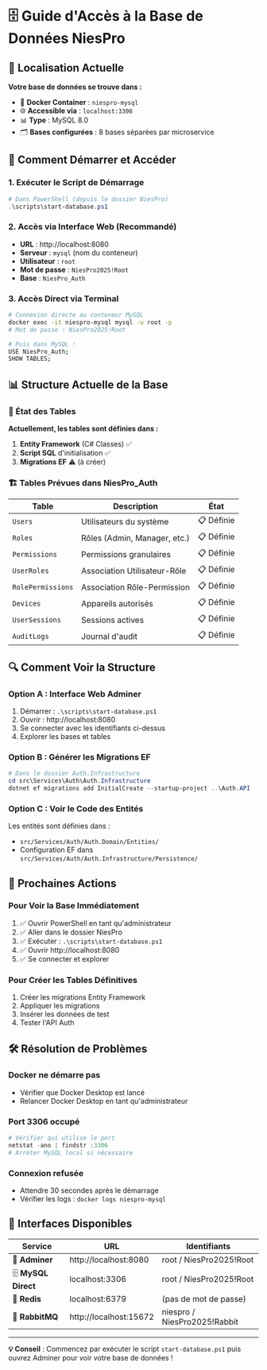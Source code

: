 # 🗄️ Guide d'Accès à la Base de Données NiesPro

## 📍 Localisation Actuelle

**Votre base de données se trouve dans :**
- 🐳 **Docker Container** : `niespro-mysql`
- 🌐 **Accessible via** : `localhost:3306`
- 📊 **Type** : MySQL 8.0
- 🗂️ **Bases configurées** : 8 bases séparées par microservice

## 🚀 Comment Démarrer et Accéder

### 1. Exécuter le Script de Démarrage
```powershell
# Dans PowerShell (depuis le dossier NiesPro)
.\scripts\start-database.ps1
```

### 2. Accès via Interface Web (Recommandé)
- **URL** : http://localhost:8080
- **Serveur** : `mysql` (nom du conteneur)
- **Utilisateur** : `root`
- **Mot de passe** : `NiesPro2025!Root`
- **Base** : `NiesPro_Auth`

### 3. Accès Direct via Terminal
```bash
# Connexion directe au conteneur MySQL
docker exec -it niespro-mysql mysql -u root -p
# Mot de passe : NiesPro2025!Root

# Puis dans MySQL :
USE NiesPro_Auth;
SHOW TABLES;
```

## 📊 Structure Actuelle de la Base

### 🎯 État des Tables

**Actuellement, les tables sont définies dans :**
1. **Entity Framework** (C# Classes) ✅
2. **Script SQL** d'initialisation ✅
3. **Migrations EF** ⚠️ (à créer)

### 🏗️ Tables Prévues dans NiesPro_Auth

| Table | Description | État |
|-------|-------------|------|
| `Users` | Utilisateurs du système | 📋 Définie |
| `Roles` | Rôles (Admin, Manager, etc.) | 📋 Définie |
| `Permissions` | Permissions granulaires | 📋 Définie |
| `UserRoles` | Association Utilisateur-Rôle | 📋 Définie |
| `RolePermissions` | Association Rôle-Permission | 📋 Définie |
| `Devices` | Appareils autorisés | 📋 Définie |
| `UserSessions` | Sessions actives | 📋 Définie |
| `AuditLogs` | Journal d'audit | 📋 Définie |

## 🔍 Comment Voir la Structure

### Option A : Interface Web Adminer
1. Démarrer : `.\scripts\start-database.ps1`
2. Ouvrir : http://localhost:8080
3. Se connecter avec les identifiants ci-dessus
4. Explorer les bases et tables

### Option B : Générer les Migrations EF
```powershell
# Dans le dossier Auth.Infrastructure
cd src\Services\Auth\Auth.Infrastructure
dotnet ef migrations add InitialCreate --startup-project ..\Auth.API
```

### Option C : Voir le Code des Entités
Les entités sont définies dans :
- `src/Services/Auth/Auth.Domain/Entities/`
- Configuration EF dans `src/Services/Auth/Auth.Infrastructure/Persistence/`

## 🎯 Prochaines Actions

### Pour Voir la Base Immédiatement
1. ✅ Ouvrir PowerShell en tant qu'administrateur
2. ✅ Aller dans le dossier NiesPro
3. ✅ Exécuter : `.\scripts\start-database.ps1`
4. ✅ Ouvrir http://localhost:8080
5. ✅ Se connecter et explorer

### Pour Créer les Tables Définitives
1. Créer les migrations Entity Framework
2. Appliquer les migrations
3. Insérer les données de test
4. Tester l'API Auth

## 🛠️ Résolution de Problèmes

### Docker ne démarre pas
- Vérifier que Docker Desktop est lancé
- Relancer Docker Desktop en tant qu'administrateur

### Port 3306 occupé
```powershell
# Vérifier qui utilise le port
netstat -ano | findstr :3306
# Arrêter MySQL local si nécessaire
```

### Connexion refusée
- Attendre 30 secondes après le démarrage
- Vérifier les logs : `docker logs niespro-mysql`

## 📱 Interfaces Disponibles

| Service | URL | Identifiants |
|---------|-----|--------------|
| 🔧 **Adminer** | http://localhost:8080 | root / NiesPro2025!Root |
| 🗄️ **MySQL Direct** | localhost:3306 | root / NiesPro2025!Root |
| 🔴 **Redis** | localhost:6379 | (pas de mot de passe) |
| 🐰 **RabbitMQ** | http://localhost:15672 | niespro / NiesPro2025!Rabbit |

---

**💡 Conseil** : Commencez par exécuter le script `start-database.ps1` puis ouvrez Adminer pour voir votre base de données !
